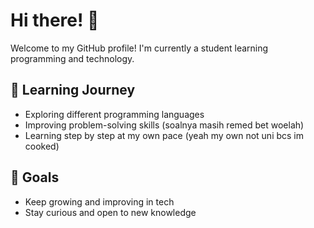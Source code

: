 # Hi there! 👋

Welcome to my GitHub profile! I'm currently a student learning programming and technology. 

## 🌱 Learning Journey
- Exploring different programming languages
- Improving problem-solving skills (soalnya masih remed bet woelah)
- Learning step by step at my own pace (yeah my own not uni bcs im cooked)

## 🎯 Goals
- Keep growing and improving in tech
- Stay curious and open to new knowledge

